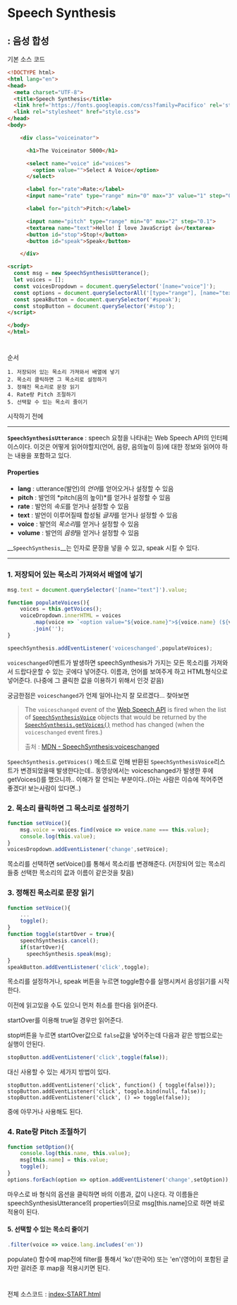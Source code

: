 # Speech Synthesis

## : 음성 합성

기본 소스 코드

```html
<!DOCTYPE html>
<html lang="en">
<head>
  <meta charset="UTF-8">
  <title>Speech Synthesis</title>
  <link href='https://fonts.googleapis.com/css?family=Pacifico' rel='stylesheet' type='text/css'>
  <link rel="stylesheet" href="style.css">
</head>
<body>

    <div class="voiceinator">

      <h1>The Voiceinator 5000</h1>

      <select name="voice" id="voices">
        <option value="">Select A Voice</option>
      </select>

      <label for="rate">Rate:</label>
      <input name="rate" type="range" min="0" max="3" value="1" step="0.1">

      <label for="pitch">Pitch:</label>

      <input name="pitch" type="range" min="0" max="2" step="0.1">
      <textarea name="text">Hello! I love JavaScript 👍</textarea>
      <button id="stop">Stop!</button>
      <button id="speak">Speak</button>

    </div>

<script>
  const msg = new SpeechSynthesisUtterance();
  let voices = [];
  const voicesDropdown = document.querySelector('[name="voice"]');
  const options = document.querySelectorAll('[type="range"], [name="text"]');
  const speakButton = document.querySelector('#speak');
  const stopButton = document.querySelector('#stop');
</script>

</body>
</html>

```

#  

순서

```
1. 저장되어 있는 목소리 가져와서 배열에 넣기
2. 목소리 클릭하면 그 목소리로 설정하기
3. 정해진 목소리로 문장 읽기
4. Rate랑 Pitch 조절하기
5. 선택할 수 있는 목소리 줄이기
```

시작하기 전에

---

__`SpeechSynthesisUtterance`__ : speech 요청을 나타내는 Web Speech API의 인터페이스이다. 이것은 어떻게 읽어야할지(언어, 음량, 음의높이 등)에 대한 정보와 읽어야 하는 내용을 포함하고 있다.

#### Properties

- **lang** : utterance(발언)의 *언어*를 얻어오거나 설정할 수 있음
- **pitch** : 발언의 *pitch(음의 높이)*를 얻거나 설정할 수 있음
- **rate** : 발언의 *속도*를 얻거나 설정할 수 있음
- **text** : 발언이 이루어질때 합성될 *글자*를 얻거나 설정할 수 있음
- **voice** : 발언의 *목소리*를 얻거나 설정할 수 있음
- **volume** : 발언의 *음량*을 얻거나 설정할 수 있음

__`SpeechSynthesis`__는 인자로 문장을 넣을 수 있고, speak 시킬 수 있다.

---

### 1. 저장되어 있는 목소리 가져와서 배열에 넣기

```javascript
msg.text = document.querySelector('[name="text"]').value;

function populateVoices(){
	voices = this.getVoices();
    voiceDropdown.innerHTML = voices
    	.map(voice => `<option value="${voice.name}">${voice.name} (${voice.lang}) </option>"`)
    	.join('');
}

speechSynthesis.addEventListener('voiceschanged',populateVoices);
```

`voiceschanged`이벤트가 발생하면 speechSynthesis가 가지는 모든 목소리를 가져와서 드랍다운할 수 있는 곳에다 넣어준다. 이름과, 언어를 보여주게 하고 HTML형식으로 넣어준다. (나중에 그 클릭한 값을 이용하기 위해서 인것 같음)

궁금한점은 `voiceschanged`가 언제 일어나는지 잘 모르겠다... 찾아보면 

>The `voiceschanged` event of the [Web Speech API](https://developer.mozilla.org/en-US/docs/Web/API/Web_Speech_API) is fired when the list of [`SpeechSynthesisVoice`](https://developer.mozilla.org/en-US/docs/Web/API/SpeechSynthesisVoice) objects that would be returned by the [`SpeechSynthesis.getVoices()`](https://developer.mozilla.org/en-US/docs/Web/API/SpeechSynthesis/getVoices) method has changed (when the `voiceschanged` event fires.)
>
>출처 : [MDN - SpeechSynthesis:voiceschanged](https://developer.mozilla.org/en-US/docs/Web/API/SpeechSynthesis/voiceschanged_event)

`SpeechSynthesis.getVoices()` 메소드로 인해 반환된 `SpeechSynthesisVoice`리스트가 변경되었을때 발생한다는데.. 동영상에서는 voiceschanged가 발생한 후에 getVoices()를 했으니까.. 이해가 잘 안되는 부분이다..(아는 사람은 이슈에 적어주면 좋겠다! 보는사람이 있다면..)



### 2. 목소리 클릭하면 그 목소리로 설정하기

```javascript
function setVoice(){
    msg.voice = voices.find(voice => voice.name === this.value);
    console.log(this.value);
}
voicesDropdown.addEventListener('change',setVoice);
```

목소리를 선택하면 setVoice()를 통해서 목소리를 변경해준다. (저장되어 있는 목소리들중 선택한 목소리의 값과 이름이 같은것을 찾음)



### 3. 정해진 목소리로 문장 읽기

```javascript
function setVoice(){
    ...
    toggle();
}
function toggle(startOver = true){
    speechSynthesis.cancel();
    if(startOver){
      speechSynthesis.speak(msg);
}
speakButton.addEventListener('click',toggle);
```

목소리를 설정하거나, speak 버튼을 누르면 toggle함수를 실행시켜서 음성읽기를 시작한다.

이전에 읽고있을 수도 있으니 먼저 취소를 한다음 읽어준다.

startOver를 이용해 true일 경우만 읽어준다.

stop버튼을 누르면 startOver값으로 `false`값을 넣어주는데 다음과 같은 방법으로는 실행이 안된다.

````javascript
stopButton.addEventListener('click',toggle(false));
````

대신 사용할 수 있는 세가지 방법이 있다.

```ㅓjavascript
stopButton.addEventListener('click', function() { toggle(false)});
stopButton.addEventListener('click', toggle.bind(null, false));
stopButton.addEventListener('click', () => toggle(false));
```

중에 아무거나 사용해도 된다.

### 4. Rate랑 Pitch 조절하기

```javascript
function setOption(){
    console.log(this.name, this.value);
    msg[this.name] = this.value;
    toggle();
}
options.forEach(option => option.addEventListener('change',setOption));
```

마우스로 바 형식의 옵션을 클릭하면 바의 이름과, 값이 나온다. 각 이름들은 speechSynthesisUtterance의 properties이므로 msg[this.name]으로 하면 바로 적용이 된다.

#### 5. 선택할 수 있는 목소리 줄이기

```javascript
.filter(voice => voice.lang.includes('en'))
```

populate() 함수에 map전에 filter를 통해서 'ko'(한국어) 또는 'en'(영어)이 포함된 글자만 걸러준 후 map을 적용시키면 된다.

#  

전체 소스코드 : [index-START.html](https://github.com/jingnee/JavaScript30/blob/master/23_Speech%20Synthesis/index-START.html)

